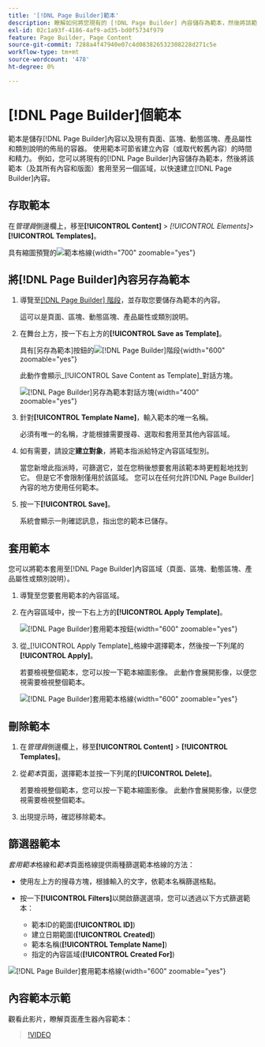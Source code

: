 ```yaml
---
title: '[!DNL Page Builder]範本'
description: 瞭解如何將您現有的 [!DNL Page Builder] 內容儲存為範本，然後將該範本套用至其他區域。
exl-id: 02c1a93f-4186-4af9-ad35-bd0f5734f979
feature: Page Builder, Page Content
source-git-commit: 7288a4f47940e07c4d083826532308228d271c5e
workflow-type: tm+mt
source-wordcount: '478'
ht-degree: 0%

---
```


# [!DNL Page Builder]個範本

範本是儲存[!DNL Page Builder]內容以及現有頁面、區塊、動態區塊、產品屬性和類別說明的佈局的容器。 使用範本可節省建立內容（或取代較舊內容）的時間和精力。 例如，您可以將現有的[!DNL Page Builder]內容儲存為範本，然後將該範本（及其所有內容和版面）套用至另一個區域，以快速建立[!DNL Page Builder]內容。

## 存取範本

在&#x200B;_管理員_&#x200B;側邊欄上，移至&#x200B;**[!UICONTROL Content]** > _[!UICONTROL Elements]_>**[!UICONTROL Templates]**。

具有縮圖預覽的![範本格線](./assets/templates-list.png){width="700" zoomable="yes"}

## 將[!DNL Page Builder]內容另存為範本

1. 導覽至[[!DNL Page Builder] 階段](workspace.md#stage)，並存取您要儲存為範本的內容。

   這可以是頁面、區塊、動態區塊、產品屬性或類別說明。

1. 在舞台上方，按一下右上方的&#x200B;**[!UICONTROL Save as Template]**。

   具有[另存為範本]按鈕的![[!DNL Page Builder]階段](./assets/pb-templates-saveastemplate-button.png){width="600" zoomable="yes"}

   此動作會顯示&#x200B;_[!UICONTROL Save Content as Template]_對話方塊。

   ![[!DNL Page Builder]另存為範本對話方塊](./assets/pb-templates-save-dialog.png){width="400" zoomable="yes"}

1. 針對&#x200B;**[!UICONTROL Template Name]**，輸入範本的唯一名稱。

   必須有唯一的名稱，才能根據需要搜尋、選取和套用至其他內容區域。

1. 如有需要，請設定&#x200B;**建立對象**，將範本指派給特定內容區域型別。

   當您新增此指派時，可篩選它，並在您稍後想要套用該範本時更輕鬆地找到它。 但是它不會限制僅用於該區域。 您可以在任何允許[!DNL Page Builder]內容的地方使用任何範本。

1. 按一下&#x200B;**[!UICONTROL Save]**。

   系統會顯示一則確認訊息，指出您的範本已儲存。

## 套用範本

您可以將範本套用至[!DNL Page Builder]內容區域（頁面、區塊、動態區塊、產品屬性或類別說明）。

1. 導覽至您要套用範本的內容區域。

1. 在內容區域中，按一下右上方的&#x200B;**[!UICONTROL Apply Template]**。

   ![[!DNL Page Builder]套用範本按鈕](./assets/pb-templates-applytemplate-button.png){width="600" zoomable="yes"}

1. 從&#x200B;_[!UICONTROL Apply Template]_格線中選擇範本，然後按一下列尾的&#x200B;**[!UICONTROL Apply]**。

   若要檢視整個範本，您可以按一下範本縮圖影像。 此動作會展開影像，以便您視需要檢視整個範本。

   ![[!DNL Page Builder]套用範本格線](./assets/pb-templates-apply-slideout-nofilters.png){width="600" zoomable="yes"}

## 刪除範本

1. 在&#x200B;_管理員_&#x200B;側邊欄上，移至&#x200B;**[!UICONTROL Content]** > **[!UICONTROL Templates]**。

1. 從&#x200B;_範本_&#x200B;頁面，選擇範本並按一下列尾的&#x200B;**[!UICONTROL Delete]**。

   若要檢視整個範本，您可以按一下範本縮圖影像。 此動作會展開影像，以便您視需要檢視整個範本。

1. 出現提示時，確認移除範本。

## 篩選器範本

_套用範本_&#x200B;格線和&#x200B;_範本_&#x200B;頁面格線提供兩種篩選範本格線的方法：

- 使用左上方的搜尋方塊，根據輸入的文字，依範本名稱篩選格點。

- 按一下&#x200B;**[!UICONTROL Filters]**&#x200B;以開啟篩選選項，您可以透過以下方式篩選範本：

   - 範本ID的範圍(**[!UICONTROL ID]**)
   - 建立日期範圍(**[!UICONTROL Created]**)
   - 範本名稱(**[!UICONTROL Template Name]**)
   - 指定的內容區域(**[!UICONTROL Created For]**)

![[!DNL Page Builder]套用範本格線](./assets/pb-templates-apply-slideout-withfilters.png){width="600" zoomable="yes"}

## 內容範本示範

觀看此影片，瞭解頁面產生器內容範本：

>[!VIDEO](https://video.tv.adobe.com/v/343787?quality=12&learn=on)
